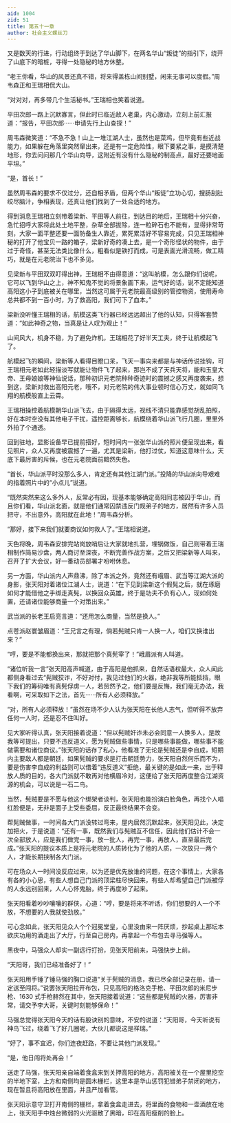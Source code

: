 ```yaml
---
aid: 1004
zid: 51
title: 第五十一章
author: 社会主义螺丝刀
---
```


又是数天的行进，行动组终于到达了华山脚下，在两名华山“叛徒”的指引下，绕开了山底下的暗桩，寻得一处隐秘的地方休整。

“老王你看，华山的风景还真不错，将来得盖栋山间别墅，闲来无事可以度假。”周韦森正和王瑞相侃大山。

“对对对，再多带几个生活秘书。”王瑞相也笑着说道。

平田次郎一路上沉默寡言，但此时已临近敌人老巢，内心激动，立刻上前汇报道：“报告，平田次郎······申请先行上山查探！”

周韦森微笑道：“不急不急！山上一堆江湖人士，虽然也是菜鸡，但毕竟有些近战能力，如果躲在角落里突然窜出来，还是有一定危险性，眼下要紧之事，是摸清楚地形，你去问问那几个华山向导，这附近有没有什么隐秘的制高点，最好还要地面平坦。”

“是，首长！”

虽然周韦森的要求不仅过分，还自相矛盾，但两个华山“叛徒”立功心切，搜肠刮肚绞尽脑汁，争相表现，还真让他们找到了一处合适的地方。

得到消息王瑞相立刻带着梁新、平田等人前往，到达目的地后，王瑞相十分兴奋，急忙招呼大家将此处土地平整，杂草全部拔除，连一粒碎石也不能有，显得非常苛刻，大家一面平整还要一面防备生人靠近，累死累活好不容易完成，只见王瑞相神秘的打开了他宝贝一路的箱子，梁新好奇的凑上去，是一个奇形怪状的物件，由于过于奇怪，甚至无法类比像什么，粗看似是铁打而成，可是表面光滑流畅，做工精巧，就是在元老院治下也不多见。

见梁新与平田双双盯得出神，王瑞相不由得意道：“这叫航模，怎么跟你们说呢，它可以飞到华山之上，神不知鬼不觉的将景象画下来，运气好的话，说不定能知道高阳这小子到底被关在哪里，当然这可属于元老院最高级别的管控物资，使用寿命总共都不到一百小时，为了救高阳，我们可下了血本。”

梁新没听懂王瑞相的话，航模这类飞行器已经远远超出了他的认知，只得客套赞道：“如此神奇之物，当真是让人叹为观止！”

山间风大，机身不稳，为了避免炸机，王瑞相花了好半天工夫，终于让航模起飞了。

航模起飞的瞬间，梁新等人看得目瞪口呆，飞天一事向来都是与神话传说挂钩，可王瑞相元老如此轻描淡写就能让物件飞了起来，那岂不成了天兵天将，能和玉皇大帝、王母娘娘等神仙说话，那种初识元老院种种奇迹时的震撼之感又再度袭来，想到这，梁新对救出高阳元老，哦不，对元老院的伟大事业顿时信心万丈，就如同飞翔的航模般直上云霄。

王瑞相操控着航模朝华山派飞去，由于隔得太远，视线不清只能靠感觉胡乱拍照，好在本时空没有其他电子干扰，遥控距离够长，航模绕着华山派飞行几圈，里里外外拍了个通透。

回到驻地，显影设备早已提前搭好，短时间内一张张华山派的照片便呈现出来，看见照片，众人又再度被震撼了一遍，尤其是梁新，他打过仗，知道这意味什么，天底下最厉害的斥候，也在元老院面前黯然失色。

“首长，华山派平时没那么多人，肯定还有其他江湖门派。”投降的华山派向导艰难的指着照片中的“小点儿”说道。

“既然突然来这么多外人，反常必有因，现基本能够确定高阳同志被囚于华山，而且你们看，华山派北面，就是他们通常囚禁违反门规弟子的地方，居然有许多人员把守，不出意外，高阳就在此地！”周韦森分析。

“那好，接下来我们就要商议如何救人了。”王瑞相说道。

天色将晚，周韦森安排完站岗放哨后让大家就地扎营，埋锅做饭，自己则带着王瑞相制作简易沙盘，两人商讨至深夜，不断完善作战方案，之后又把梁新等人叫来，召开了扩大会议，好一番动员部署才吩咐休息。

另一方面，华山派内人声鼎沸，除了本派之外，竟然还有峨眉、武当等江湖大派的身影，张天阳对着诸位江湖人士，说道：“在下见到梁新这个假髡之后，就在琢磨如何才能借他之手绑走真髡，以换回众英雄，终于是功夫不负有心人，现如何处置，还请诸位能够商量一个对策出来。”

武当派的长老王启亮言道：“还用怎么商量，当然是换人。”

点苍派赵寰皱眉道：“王兄言之有理，倘若髡贼只肯一人换一人，咱们又换谁出来？”

“哼，要是不能都换出来，那就把那个真髡宰了！”峨眉派有人叫道。

“诸位听我一言”张天阳高声喊道，由于高阳是他抓来，自然话语权最大，众人闻此都侧身看过去“髡贼狡诈，不好对付，我见过他们的火器，绝非我等所能抵挡，眼下我们的筹码唯有真髡俘虏一人，若贸然予之，他们要是反悔，我们毫无办法，我看啊，可采取如下之法，首先······所有人必须释放。”

“对，所有人必须释放！”虽然在场不少人认为张天阳在长他人志气，但听得不放弃任何一人时，还是忍不住叫好。

见大家听得认真，张天阳接着说道：“但以髡贼奸诈未必会同意一人换多人，是故我等可提出，只要不违反道义，愿为髡贼做些事情，只是哪些事能做，哪些事不能做需要和诸位商议。”张天阳的话存了私心，他看准了无论是髡贼还是李自成，短期内主要敌人都是朝廷，如果髡贼的要求是打击朝廷势力，张天阳自然何乐而不为，要是伤害李自成的利益则可以借着“违反道义”拒绝，最关键的是如此一来，出于释放人质的目的，各大门派就不敢再对他横眉冷对，这便给了张天阳再度整合江湖资源的机会，可以说是一石二鸟。

当然，髡贼要是不愿与他这个绑架者谈判，张天阳也能扮演白脸角色，再找个人唱红脸便是，无非是面子上受些委屈，反正最终结果不会变。

帮髡贼做事，一时间各大门派没转过弯来，屋内居然沉默起来，张天阳见此，决定加把火，于是说道：“还有一事，既然我们与髡贼互不信任，因此他们估计不会一次全部放人，应是我们做完一事，放一批人，再完一事，再放人，直至最后完成。”张天阳的提议本质上是将元老院的人质转化为了他的人质，一次放只一两个人，才能长期挟制各大门派。

可在场众人一时间没反应过来，以为还是优先放谁的问题，在这个事情上，大家各有各的小心思，有些人想自己门派的顶梁柱尽快回来，有些人却希望自己门派被俘的人永远别回来，人人心怀鬼胎，终于再度吵了起来。

张天阳看着吵吵嚷嚷的群侠，心道：“哼，要是将来不听话，你们想要的人一个不放，不想要的人我就使劲放。”

可心念如此，张天阳见众人个个冠冕堂皇，心里没由来一阵厌烦，抄起桌上那坛本欲庆功用的酒走出了大厅，行至自己房内，再拿起一个布包去寻马强等人。

黑夜中，马强众人却实一副远行打扮，见张天阳前来，马强快步上前。

“天阳哥，我们已经准备好了！”

张天阳用手锤了锤马强的胸口说道“关于髡贼的消息，我已尽全部记录在册，请一定送至闯将。”说罢张天阳拉开布包，只见高阳的格洛克手枪、平田次郎的米尼步枪、1630 式手枪赫然在其中，张天阳接着说道：“这些都是髡贼的火器，厉害非常，请交予李大哥，关键时刻能够保命！”

马强总觉得张天阳今天的话有股诀别的意味，不安的说道：“天阳哥，今天听说有神鸟飞过，绕着飞了好几圈呢，大伙儿都说这是祥瑞。”

“好了，事不宜迟，你们连夜赶路，不要让其他门派发现。”

“是，他日闯将处再会！”

送走了马强，张天阳亲自端着食盒来到关押高阳的地方，高阳被关在一个屋里挖空的半地下室，上方和南侧均是圆木栅栏，这里本是华山惩罚犯错弟子禁闭的地方，现在暂且将高阳放在里面，并且严加看管。

张天阳示意守卫打开南侧的栅栏，拿着食盒走进去，将里面的食物和一壶酒放在地上，张天阳手中烛台微弱的火光驱散了黑暗，印在高阳瘦削的脸上。
